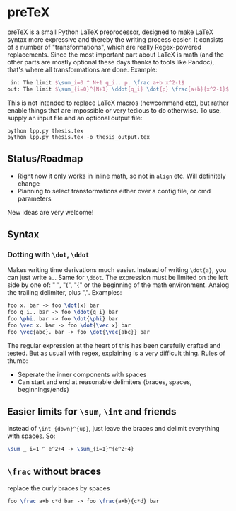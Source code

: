 # preTeX

preTeX is a small Python LaTeX preprocessor, designed to make LaTeX syntax more expressive and thereby the writing process easier. It consists of a number of "transformations", which are really Regex-powered replacements. Since the most important part about LaTeX is math (and the other parts are mostly optional these days thanks to tools like Pandoc), that's where all transformations are done. Example:

```latex
 in: The limit $\sum_i=0 ^ N+1 q_i.. p. \frac a+b x^2-1$
out: The limit $\sum_{i=0}^{N+1} \ddot{q_i} \dot{p} \frac{a+b}{x^2-1}$
```

This is not intended to replace LaTeX macros (newcommand etc), but rather enable things that are impossible or very tedious to do otherwise. To use, supply an input file and an optional output file:

```
python lpp.py thesis.tex
python lpp.py thesis.tex -o thesis_output.tex
```

## Status/Roadmap
- Right now it only works in inline math, so not in `align` etc. Will definitely change
- Planning to select transformations either over a config file, or cmd parameters

New ideas are very welcome!

## Syntax
### Dotting with `\dot`, `\ddot`
Makes writing time derivations much easier. Instead of writing `\dot{a}`, you can just write `a.`. Same for `\ddot`.  The expression must be limited on the left side by one of: " ", "(", "{" or the beginning of the math environment. Analog the trailing delimiter, plus ",". Examples:

```latex
foo x. bar -> foo \dot{x} bar
foo q_i.. bar -> foo \ddot{q_i} bar
foo \phi. bar -> foo \dot{\phi} bar
foo \vec x. bar -> foo \dot{\vec x} bar
foo \vec{abc}. bar -> foo \dot{\vec{abc}} bar
```

The regular expression at the heart of this has been carefully crafted and tested. But as usuall with regex, explaining is a very difficult thing. Rules of thumb:
- Seperate the inner components with spaces
- Can start and end at reasonable delimiters (braces, spaces, beginnings/ends)

## Easier limits for `\sum`, `\int` and friends
Instead of `\int_{down}^{up}`, just leave the braces and delimit everything with spaces. So:
```latex
\sum _ i=1 ^ e^2+4 -> \sum_{i=1}^{e^2+4}
```

## `\frac` without braces
replace the curly braces by spaces
```latex
foo \frac a+b c*d bar -> foo \frac{a+b}{c*d} bar
```
